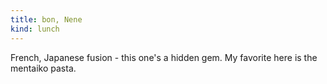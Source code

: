 ```yaml
---
title: bon, Nene
kind: lunch
---
```

French, Japanese fusion - this one's a hidden gem. My favorite here is the mentaiko pasta.
